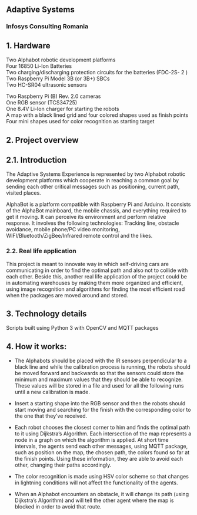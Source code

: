 ## Adaptive Systems

### Infosys Consulting Romania

## 1. Hardware

Two Alphabot robotic development platforms  
Four 16850 Li-Ion Batteries  
Two charging/discharging protection circuits for the batteries (FDC-2S- 2 )  
Two Raspberry Pi Model 3B (or 3B+) SBCs  
Two HC-SR04 ultrasonic sensors  

Two Raspberry Pi (B) Rev. 2.0 cameras  
One RGB sensor (TCS34725)  
One 8.4V Li-Ion charger for starting the robots  
A map with a black lined grid and four colored shapes used as finish points  
Four mini shapes used for color recognition as starting target  


## 2. Project overview

## 2.1. Introduction

The Adaptive Systems Experience is represented by two Alphabot robotic
development platforms which cooperate in reaching a common goal by sending
each other critical messages such as positioning, current path, visited places.

AlphaBot is a platform compatible with Raspberry Pi and Arduino. It consists of the
AlphaBot mainboard, the mobile chassis, and everything required to get it moving.
It can perceive its environment and perform relative response. It involves the
following technologies: Tracking line, obstacle avoidance, mobile phone/PC video
monitoring, WIFI/Bluetooth/ZigBee/Infrared remote control and the likes.

### 2.2. Real life application

This project is meant to innovate way in which self-driving cars are communicating
in order to find the optimal path and also not to collide with each other. Beside
this, another real life application of the project could be in automating warehouses
by making them more organized and efficient, using image recognition and
algorithms for finding the most efficient road when the packages are moved around
and stored.

## 3. Technology details

Scripts built using Python 3 with OpenCV and MQTT packages

## 4. How it works:

* The Alphabots should be placed with the IR sensors perpendicular to
a black line and while the calibration process is running, the robots
should be moved forward and backwards so that the sensors could
store the minimum and maximum values that they should be able to
recognize. These values will be stored in a file and used for all the
following runs until a new calibration is made.
* Insert a starting shape into the RGB sensor and then the robots should start
moving and searching for the finish with the corresponding color to the one
that they’ve received.
* Each robot chooses the closest corner to him and finds the optimal path to
it using Dijkstra’s Algorithm. Each intersection of the map represents a node
in a graph on which the algorithm is applied. At short time intervals, the
agents send each other messages, using MQTT package, such as position on
the map, the chosen path, the colors found so far at the finish points. Using
these information, they are able to avoid each other, changing their paths
accordingly.
* The color recognition is made using HSV color scheme so that changes in
lightning conditions will not affect the functionality of the agents.

* When an Alphabot encounters an obstacle, it will change its path (using
Dijkstra’s Algorithm) and will tell the other agent where the map is blocked
in order to avoid that route.

